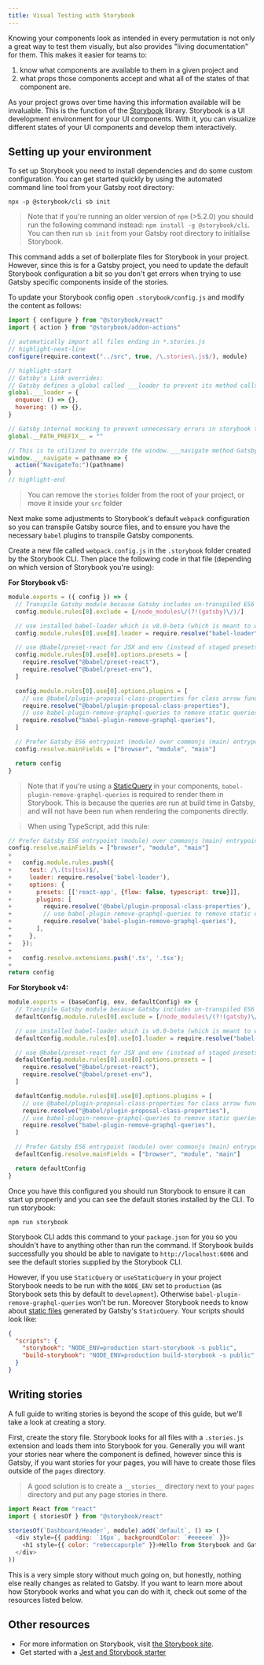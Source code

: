```yaml
---
title: Visual Testing with Storybook
---
```


Knowing your components look as intended in every permutation is not only a great way to test them visually, but also provides "living documentation" for them. This makes it easier for teams to:

1. know what components are available to them in a given project and
2. what props those components accept and what all of the states of that component are.

As your project grows over time having this information available will be invaluable. This is the function of the [Storybook](https://storybook.js.org/) library. Storybook is a UI development environment for your UI components. With it, you can visualize different states of your UI components and develop them interactively.

## Setting up your environment

To set up Storybook you need to install dependencies and do some custom configuration. You can get started quickly by using the automated command line tool from your Gatsby root directory:

```shell
npx -p @storybook/cli sb init
```

> Note that if you're running an older version of `npm` (>5.2.0) you should run the following command instead: `npm install -g @storybook/cli`. You can then run `sb init` from your Gatsby root directory to initialise Storybook.

This command adds a set of boilerplate files for Storybook in your project. However, since this is for a Gatsby project, you need to update the default Storybook configuration a bit so you don't get errors when trying to use Gatsby specific components inside of the stories.

To update your Storybook config open `.storybook/config.js` and modify the content as follows:

```js:title=.storybook/config.js
import { configure } from "@storybook/react"
import { action } from "@storybook/addon-actions"

// automatically import all files ending in *.stories.js
// highlight-next-line
configure(require.context("../src", true, /\.stories\.js$/), module)

// highlight-start
// Gatsby's Link overrides:
// Gatsby defines a global called ___loader to prevent its method calls from creating console errors you override it here
global.___loader = {
  enqueue: () => {},
  hovering: () => {},
}

// Gatsby internal mocking to prevent unnecessary errors in storybook testing environment
global.__PATH_PREFIX__ = ""

// This is to utilized to override the window.___navigate method Gatsby defines and uses to report what path a Link would be taking us to if it wasn't inside a storybook
window.___navigate = pathname => {
  action("NavigateTo:")(pathname)
}
// highlight-end
```

> You can remove the `stories` folder from the root of your project, or move it inside your `src` folder

Next make some adjustments to Storybook's default `webpack` configuration so you can transpile Gatsby source files, and to ensure you have the necessary `babel` plugins to transpile Gatsby components.

Create a new file called `webpack.config.js` in the `.storybook` folder created by the Storybook CLI. Then place the following code in that file (depending on which version of Storybook you're using):

**For Storybook v5:**

```js:title=.storybook/webpack.config.js
module.exports = ({ config }) => {
  // Transpile Gatsby module because Gatsby includes un-transpiled ES6 code.
  config.module.rules[0].exclude = [/node_modules\/(?!(gatsby)\/)/]

  // use installed babel-loader which is v8.0-beta (which is meant to work with @babel/core@7)
  config.module.rules[0].use[0].loader = require.resolve("babel-loader")

  // use @babel/preset-react for JSX and env (instead of staged presets)
  config.module.rules[0].use[0].options.presets = [
    require.resolve("@babel/preset-react"),
    require.resolve("@babel/preset-env"),
  ]

  config.module.rules[0].use[0].options.plugins = [
    // use @babel/plugin-proposal-class-properties for class arrow functions
    require.resolve("@babel/plugin-proposal-class-properties"),
    // use babel-plugin-remove-graphql-queries to remove static queries from components when rendering in storybook
    require.resolve("babel-plugin-remove-graphql-queries"),
  ]

  // Prefer Gatsby ES6 entrypoint (module) over commonjs (main) entrypoint
  config.resolve.mainFields = ["browser", "module", "main"]

  return config
}
```

> Note that if you're using a [StaticQuery](/docs/static-query/) in your components, `babel-plugin-remove-graphql-queries` is required to render them in Storybook. This is because the queries are run at build time in Gatsby, and will not have been run when rendering the components directly.

> When using TypeScript, add this rule:

```diff:title=.storybook/webpack.config.js
// Prefer Gatsby ES6 entrypoint (module) over commonjs (main) entrypoint
config.resolve.mainFields = ["browser", "module", "main"]
+
+   config.module.rules.push({
+     test: /\.(ts|tsx)$/,
+     loader: require.resolve('babel-loader'),
+     options: {
+       presets: [['react-app', {flow: false, typescript: true}]],
+       plugins: [
+         require.resolve('@babel/plugin-proposal-class-properties'),
+         // use babel-plugin-remove-graphql-queries to remove static queries from components when rendering in storybook
+         require.resolve('babel-plugin-remove-graphql-queries'),
+       ],
+     },
+   });
+
+   config.resolve.extensions.push('.ts', '.tsx');
+
return config
```

**For Storybook v4:**

```js:title=.storybook/webpack.config.js
module.exports = (baseConfig, env, defaultConfig) => {
  // Transpile Gatsby module because Gatsby includes un-transpiled ES6 code.
  defaultConfig.module.rules[0].exclude = [/node_modules\/(?!(gatsby)\/)/]

  // use installed babel-loader which is v8.0-beta (which is meant to work with @babel/core@7)
  defaultConfig.module.rules[0].use[0].loader = require.resolve("babel-loader")

  // use @babel/preset-react for JSX and env (instead of staged presets)
  defaultConfig.module.rules[0].use[0].options.presets = [
    require.resolve("@babel/preset-react"),
    require.resolve("@babel/preset-env"),
  ]

  defaultConfig.module.rules[0].use[0].options.plugins = [
    // use @babel/plugin-proposal-class-properties for class arrow functions
    require.resolve("@babel/plugin-proposal-class-properties"),
    // use babel-plugin-remove-graphql-queries to remove static queries from components when rendering in storybook
    require.resolve("babel-plugin-remove-graphql-queries"),
  ]

  // Prefer Gatsby ES6 entrypoint (module) over commonjs (main) entrypoint
  defaultConfig.resolve.mainFields = ["browser", "module", "main"]

  return defaultConfig
}
```

Once you have this configured you should run Storybook to ensure it can start up properly and you can see the default stories installed by the CLI. To run storybook:

```shell
npm run storybook
```

Storybook CLI adds this command to your `package.json` for you so you shouldn't have to anything other than run the command. If Storybook builds successfully you should be able to navigate to `http://localhost:6006` and see the default stories supplied by the Storybook CLI.

However, if you use `StaticQuery` or `useStaticQuery` in your project Storybook needs to be run with the `NODE_ENV` set to `production` (as Storybook sets this by default to `development`). Otherwise `babel-plugin-remove-graphql-queries` won't be run. Moreover Storybook needs to know about [static files](https://storybook.js.org/docs/configurations/serving-static-files/#2-via-a-directory) generated by Gatsby's `StaticQuery`. Your scripts should look like:

```json:title=package.json
{
  "scripts": {
    "storybook": "NODE_ENV=production start-storybook -s public",
    "build-storybook": "NODE_ENV=production build-storybook -s public"
  }
}
```

## Writing stories

A full guide to writing stories is beyond the scope of this guide, but we'll take a look at creating a story.

First, create the story file. Storybook looks for all files with a `.stories.js` extension and loads them into Storybook for you. Generally you will want your stories near where the component is defined, however since this is Gatsby, if you want stories for your pages, you will have to create those files outside of the `pages` directory.

> A good solution is to create a `__stories__` directory next to your `pages` directory and put any page stories in there.

```jsx:title=src/components/example.stories.js
import React from "react"
import { storiesOf } from "@storybook/react"

storiesOf(`Dashboard/Header`, module).add(`default`, () => (
  <div style={{ padding: `16px`, backgroundColor: `#eeeeee` }}>
    <h1 style={{ color: "rebeccapurple" }}>Hello from Storybook and Gatsby!</h1>
  </div>
))
```

This is a very simple story without much going on, but honestly, nothing else really changes as related to Gatsby. If you want to learn more about how Storybook works and what you can do with it, check out some of the resources listed below.

## Other resources

- For more information on Storybook, visit
  [the Storybook site](https://storybook.js.org/).
- Get started with a [Jest and Storybook starter](https://github.com/Mathspy/gatsby-storybook-jest-starter)
